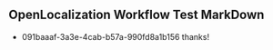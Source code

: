 ## OpenLocalization Workflow Test MarkDown
* 091baaaf-3a3e-4cab-b57a-990fd8a1b156 
thanks!<!--HONumber=Mar16_HO4-->
